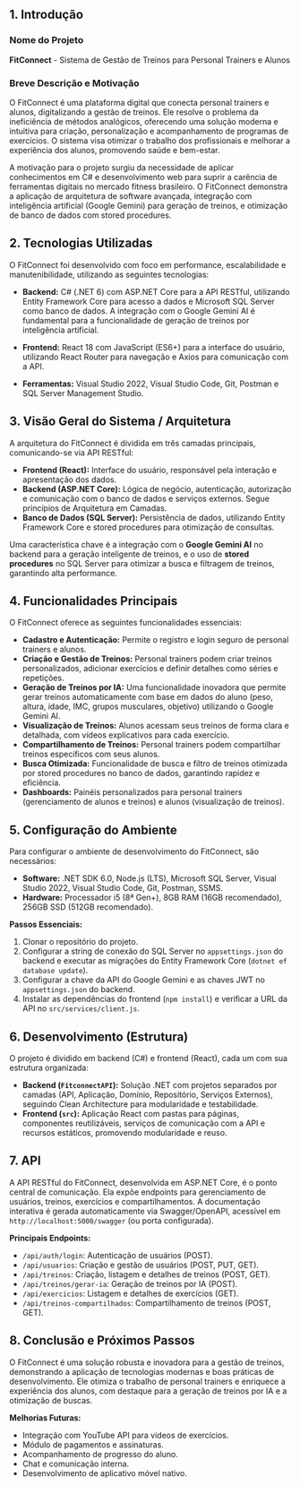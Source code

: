 ## 1. Introdução

### Nome do Projeto

**FitConnect** - Sistema de Gestão de Treinos para Personal Trainers e Alunos

### Breve Descrição e Motivação

O FitConnect é uma plataforma digital que conecta personal trainers e alunos, digitalizando a gestão de treinos. Ele resolve o problema da ineficiência de métodos analógicos, oferecendo uma solução moderna e intuitiva para criação, personalização e acompanhamento de programas de exercícios. O sistema visa otimizar o trabalho dos profissionais e melhorar a experiência dos alunos, promovendo saúde e bem-estar.

A motivação para o projeto surgiu da necessidade de aplicar conhecimentos em C# e desenvolvimento web para suprir a carência de ferramentas digitais no mercado fitness brasileiro. O FitConnect demonstra a aplicação de arquitetura de software avançada, integração com inteligência artificial (Google Gemini) para geração de treinos, e otimização de banco de dados com stored procedures.



## 2. Tecnologias Utilizadas

O FitConnect foi desenvolvido com foco em performance, escalabilidade e manutenibilidade, utilizando as seguintes tecnologias:

*   **Backend:** C# (.NET 6) com ASP.NET Core para a API RESTful, utilizando Entity Framework Core para acesso a dados e Microsoft SQL Server como banco de dados. A integração com o Google Gemini AI é fundamental para a funcionalidade de geração de treinos por inteligência artificial.

*   **Frontend:** React 18 com JavaScript (ES6+) para a interface do usuário, utilizando React Router para navegação e Axios para comunicação com a API.

*   **Ferramentas:** Visual Studio 2022, Visual Studio Code, Git, Postman e SQL Server Management Studio.



## 3. Visão Geral do Sistema / Arquitetura

A arquitetura do FitConnect é dividida em três camadas principais, comunicando-se via API RESTful:

*   **Frontend (React):** Interface do usuário, responsável pela interação e apresentação dos dados.
*   **Backend (ASP.NET Core):** Lógica de negócio, autenticação, autorização e comunicação com o banco de dados e serviços externos. Segue princípios de Arquitetura em Camadas.
*   **Banco de Dados (SQL Server):** Persistência de dados, utilizando Entity Framework Core e stored procedures para otimização de consultas.

Uma característica chave é a integração com o **Google Gemini AI** no backend para a geração inteligente de treinos, e o uso de **stored procedures** no SQL Server para otimizar a busca e filtragem de treinos, garantindo alta performance.



## 4. Funcionalidades Principais

O FitConnect oferece as seguintes funcionalidades essenciais:

*   **Cadastro e Autenticação:** Permite o registro e login seguro de personal trainers e alunos.
*   **Criação e Gestão de Treinos:** Personal trainers podem criar treinos personalizados, adicionar exercícios e definir detalhes como séries e repetições.
*   **Geração de Treinos por IA:** Uma funcionalidade inovadora que permite gerar treinos automaticamente com base em dados do aluno (peso, altura, idade, IMC, grupos musculares, objetivo) utilizando o Google Gemini AI.
*   **Visualização de Treinos:** Alunos acessam seus treinos de forma clara e detalhada, com vídeos explicativos para cada exercício.
*   **Compartilhamento de Treinos:** Personal trainers podem compartilhar treinos específicos com seus alunos.
*   **Busca Otimizada:** Funcionalidade de busca e filtro de treinos otimizada por stored procedures no banco de dados, garantindo rapidez e eficiência.
*   **Dashboards:** Painéis personalizados para personal trainers (gerenciamento de alunos e treinos) e alunos (visualização de treinos).



## 5. Configuração do Ambiente

Para configurar o ambiente de desenvolvimento do FitConnect, são necessários:

*   **Software:** .NET SDK 6.0, Node.js (LTS), Microsoft SQL Server, Visual Studio 2022, Visual Studio Code, Git, Postman, SSMS.
*   **Hardware:** Processador i5 (8ª Gen+), 8GB RAM (16GB recomendado), 256GB SSD (512GB recomendado).

**Passos Essenciais:**

1.  Clonar o repositório do projeto.
2.  Configurar a string de conexão do SQL Server no `appsettings.json` do backend e executar as migrações do Entity Framework Core (`dotnet ef database update`).
3.  Configurar a chave da API do Google Gemini e as chaves JWT no `appsettings.json` do backend.
4.  Instalar as dependências do frontend (`npm install`) e verificar a URL da API no `src/services/client.js`.



## 6. Desenvolvimento (Estrutura)

O projeto é dividido em backend (C#) e frontend (React), cada um com sua estrutura organizada:

*   **Backend (`FitconnectAPI`):** Solução .NET com projetos separados por camadas (API, Aplicação, Domínio, Repositório, Serviços Externos), seguindo Clean Architecture para modularidade e testabilidade.
*   **Frontend (`src`):** Aplicação React com pastas para páginas, componentes reutilizáveis, serviços de comunicação com a API e recursos estáticos, promovendo modularidade e reuso.



## 7. API

A API RESTful do FitConnect, desenvolvida em ASP.NET Core, é o ponto central de comunicação. Ela expõe endpoints para gerenciamento de usuários, treinos, exercícios e compartilhamentos. A documentação interativa é gerada automaticamente via Swagger/OpenAPI, acessível em `http://localhost:5000/swagger` (ou porta configurada).

**Principais Endpoints:**

*   `/api/auth/login`: Autenticação de usuários (POST).
*   `/api/usuarios`: Criação e gestão de usuários (POST, PUT, GET).
*   `/api/treinos`: Criação, listagem e detalhes de treinos (POST, GET).
*   `/api/treinos/gerar-ia`: Geração de treinos por IA (POST).
*   `/api/exercicios`: Listagem e detalhes de exercícios (GET).
*   `/api/treinos-compartilhados`: Compartilhamento de treinos (POST, GET).



## 8. Conclusão e Próximos Passos

O FitConnect é uma solução robusta e inovadora para a gestão de treinos, demonstrando a aplicação de tecnologias modernas e boas práticas de desenvolvimento. Ele otimiza o trabalho de personal trainers e enriquece a experiência dos alunos, com destaque para a geração de treinos por IA e a otimização de buscas.

**Melhorias Futuras:**

*   Integração com YouTube API para vídeos de exercícios.
*   Módulo de pagamentos e assinaturas.
*   Acompanhamento de progresso do aluno.
*   Chat e comunicação interna.
*   Desenvolvimento de aplicativo móvel nativo.


